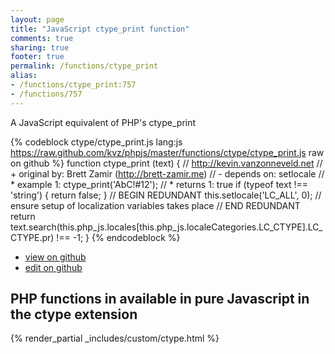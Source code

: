 ```yaml
---
layout: page
title: "JavaScript ctype_print function"
comments: true
sharing: true
footer: true
permalink: /functions/ctype_print
alias:
- /functions/ctype_print:757
- /functions/757
---
```

<!-- Generated by Rakefile:build -->
A JavaScript equivalent of PHP's ctype_print

{% codeblock ctype/ctype_print.js lang:js https://raw.github.com/kvz/phpjs/master/functions/ctype/ctype_print.js raw on github %}
function ctype_print (text) {
    // http://kevin.vanzonneveld.net
    // +   original by: Brett Zamir (http://brett-zamir.me)
    // -    depends on: setlocale
    // *     example 1: ctype_print('AbC!#12');
    // *     returns 1: true
    if (typeof text !== 'string') {
        return false;
    }
    // BEGIN REDUNDANT
    this.setlocale('LC_ALL', 0); // ensure setup of localization variables takes place
    // END REDUNDANT
    return text.search(this.php_js.locales[this.php_js.localeCategories.LC_CTYPE].LC_CTYPE.pr) !== -1;
}
{% endcodeblock %}

 - [view on github](https://github.com/kvz/phpjs/blob/master/functions/ctype/ctype_print.js)
 - [edit on github](https://github.com/kvz/phpjs/edit/master/functions/ctype/ctype_print.js)

## PHP functions in available in pure Javascript in the ctype extension
{% render_partial _includes/custom/ctype.html %}

